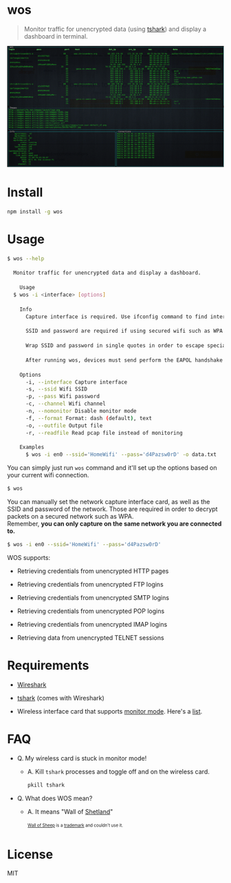 # wos

> Monitor traffic for unencrypted data (using [tshark](https://www.wireshark.org/docs/man-pages/tshark.html)) and display a dashboard in terminal.

<img src="./screenshot.gif" width="700" />

# Install

```bash
npm install -g wos
```

# Usage

```bash
$ wos --help

  Monitor traffic for unencrypted data and display a dashboard.

    Usage
  $ wos -i <interface> [options]

    Info
      Capture interface is required. Use ifconfig command to find interfaces.

      SSID and password are required if using secured wifi such as WPA or WEP in order to decrypt packets.

      Wrap SSID and password in single quotes in order to escape special characters.

      After running wos, devices must send perform the EAPOL handshake in order for wos to decrypt their traffic. The handshake is initiated when the device connects or reconnects to the network.

    Options
      -i, --interface Capture interface
      -s, --ssid Wifi SSID
      -p, --pass Wifi password
      -c, --channel Wifi channel
      -n, --nomonitor Disable monitor mode
      -f, --format Format: dash (default), text
      -o, --outfile Output file
      -r, --readfile Read pcap file instead of monitoring

    Examples
      $ wos -i en0 --ssid='HomeWifi' --pass='d4Pazsw0rD' -o data.txt
```

You can simply just run `wos` command and it'll set up the options based on your current wifi connection.

```bash
$ wos
```

You can manually set the network capture interface card, as well as the SSID and password of the network. Those are required in order to decrypt packets on a secured network such as WPA. <br/>Remember, **you can only capture on the same network you are connected to.**

```bash
$ wos -i en0 --ssid='HomeWifi' --pass='d4Pazsw0rD'
```

WOS supports:

- Retrieving credentials from unencrypted HTTP pages

- Retrieving credentials from unencrypted FTP logins

- Retrieving credentials from unencrypted SMTP logins

- Retrieving credentials from unencrypted POP logins

- Retrieving credentials from unencrypted IMAP logins

- Retrieving data from unencrypted TELNET sessions

# Requirements

- [Wireshark](https://www.wireshark.org/download.html)

- [tshark](https://www.wireshark.org/docs/man-pages/tshark.html) (comes with Wireshark)

- Wireless interface card that supports [monitor mode](https://en.wikipedia.org/wiki/Monitor_mode). Here's a [list](https://www.2600index.info/Links/26/3/www.aircrack-ng.org/doku.php%3Fid=compatibility_drivers.html).

# FAQ

- Q. My wireless card is stuck in monitor mode!

  - A. Kill `tshark` processes and toggle off and on the wireless card.

    ```bash
    pkill tshark
    ```

- Q. What does WOS mean?

  - A. It means "Wall of [Shetland](https://en.wikipedia.org/wiki/Shetland_sheep)"

    <sub><sup>[Wall of Sheep](https://www.wallofsheep.com/pages/wall-of-sheep) is a [trademark](http://tmsearch.uspto.gov/bin/showfield?f=doc&state=4810:8qpp6l.2.2) and couldn't use it.</sup></sub>

# License

MIT
